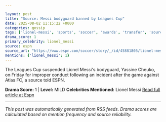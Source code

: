 ```yaml
---

layout: post
title: "Source: Messi bodyguard banned by Leagues Cup"
date: 2025-08-02 11:15:22 +0000
categories: gossip
tags: ['lionel-messi', 'sports', 'soccer', 'awards', 'transfer', 'source-espn', 'drama-mild']
drama_score: 1
primary_celebrity: lionel_messi
source: espn
source_url: "https://www.espn.com/soccer/story/_/id/45881805/lionel-messi-bodyguard-suspended-leagues-cup-improper-conduct"
mentions: {'lionel_messi': 1}
---
```


The Leagues Cup suspended Lionel Messi's bodyguard, Yassine Cheuko, on Friday for improper conduct following an incident after the game against Atlas FC, a source told ESPN.

**Drama Score:** 1 | **Level:** MILD **Celebrities Mentioned:** Lionel Messi [Read full article at Espn](https://www.espn.com/soccer/story/_/id/45881805/lionel-messi-bodyguard-suspended-leagues-cup-improper-conduct)

---

*This post was automatically generated from RSS feeds. Drama scores are calculated based on mention frequency and source reliability.*